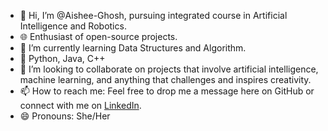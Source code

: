 - 👋 Hi, I’m @Aishee-Ghosh, pursuing integrated course in Artificial Intelligence and Robotics.
- 🌐 Enthusiast of open-source projects.
- 🌱 I’m currently learning Data Structures and Algorithm.
- 🐍 Python, Java, C++
- 💞️ I’m looking to collaborate on projects that involve artificial intelligence, machine learning, and anything that challenges and inspires creativity.
- 📫 How to reach me: Feel free to drop me a message here on GitHub or connect with me on [LinkedIn](https://www.linkedin.com/in/aishee-ghosh/).
- 😄 Pronouns: She/Her


<!---
Aishee-Ghosh/Aishee-Ghosh is a ✨ special ✨ repository because its `README.md` (this file) appears on your GitHub profile.
You can click the Preview link to take a look at your changes.
--->
